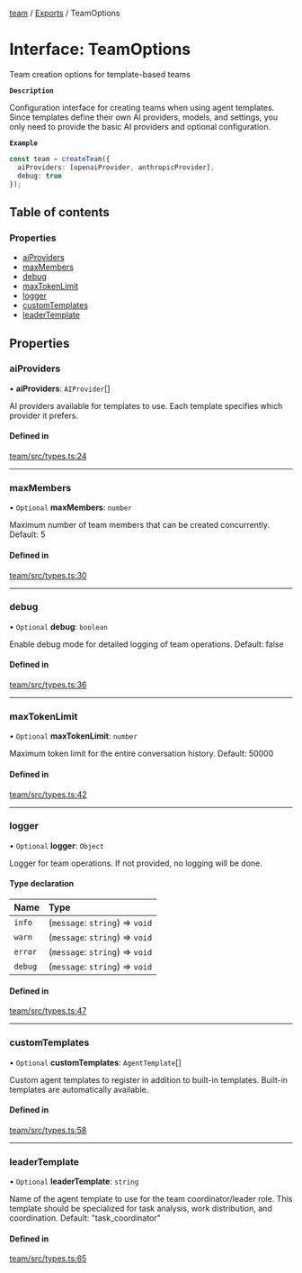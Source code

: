 <!-- 
 ⚠️  AUTO-GENERATED FILE - DO NOT EDIT MANUALLY
 This file is automatically generated by scripts/docs-generator.js
 To make changes, edit the source TypeScript files or update the generator script
-->

[team](../../) / [Exports](../modules) / TeamOptions

# Interface: TeamOptions

Team creation options for template-based teams

**`Description`**

Configuration interface for creating teams when using agent templates.
Since templates define their own AI providers, models, and settings,
you only need to provide the basic AI providers and optional configuration.

**`Example`**

```typescript
const team = createTeam({
  aiProviders: [openaiProvider, anthropicProvider],
  debug: true
});
```

## Table of contents

### Properties

- [aiProviders](TeamOptions#aiproviders)
- [maxMembers](TeamOptions#maxmembers)
- [debug](TeamOptions#debug)
- [maxTokenLimit](TeamOptions#maxtokenlimit)
- [logger](TeamOptions#logger)
- [customTemplates](TeamOptions#customtemplates)
- [leaderTemplate](TeamOptions#leadertemplate)

## Properties

### aiProviders

• **aiProviders**: `AIProvider`[]

AI providers available for templates to use.
Each template specifies which provider it prefers.

#### Defined in

[team/src/types.ts:24](https://github.com/woojubb/robota/blob/a69b4da7c5c53be6f90be7c6508928a6d39cf60b/packages/team/src/types.ts#L24)

___

### maxMembers

• `Optional` **maxMembers**: `number`

Maximum number of team members that can be created concurrently.
Default: 5

#### Defined in

[team/src/types.ts:30](https://github.com/woojubb/robota/blob/a69b4da7c5c53be6f90be7c6508928a6d39cf60b/packages/team/src/types.ts#L30)

___

### debug

• `Optional` **debug**: `boolean`

Enable debug mode for detailed logging of team operations.
Default: false

#### Defined in

[team/src/types.ts:36](https://github.com/woojubb/robota/blob/a69b4da7c5c53be6f90be7c6508928a6d39cf60b/packages/team/src/types.ts#L36)

___

### maxTokenLimit

• `Optional` **maxTokenLimit**: `number`

Maximum token limit for the entire conversation history.
Default: 50000

#### Defined in

[team/src/types.ts:42](https://github.com/woojubb/robota/blob/a69b4da7c5c53be6f90be7c6508928a6d39cf60b/packages/team/src/types.ts#L42)

___

### logger

• `Optional` **logger**: `Object`

Logger for team operations. If not provided, no logging will be done.

#### Type declaration

| Name | Type |
| :------ | :------ |
| `info` | (`message`: `string`) => `void` |
| `warn` | (`message`: `string`) => `void` |
| `error` | (`message`: `string`) => `void` |
| `debug` | (`message`: `string`) => `void` |

#### Defined in

[team/src/types.ts:47](https://github.com/woojubb/robota/blob/a69b4da7c5c53be6f90be7c6508928a6d39cf60b/packages/team/src/types.ts#L47)

___

### customTemplates

• `Optional` **customTemplates**: `AgentTemplate`[]

Custom agent templates to register in addition to built-in templates.
Built-in templates are automatically available.

#### Defined in

[team/src/types.ts:58](https://github.com/woojubb/robota/blob/a69b4da7c5c53be6f90be7c6508928a6d39cf60b/packages/team/src/types.ts#L58)

___

### leaderTemplate

• `Optional` **leaderTemplate**: `string`

Name of the agent template to use for the team coordinator/leader role.
This template should be specialized for task analysis, work distribution, and coordination.
Default: "task_coordinator"

#### Defined in

[team/src/types.ts:65](https://github.com/woojubb/robota/blob/a69b4da7c5c53be6f90be7c6508928a6d39cf60b/packages/team/src/types.ts#L65)
